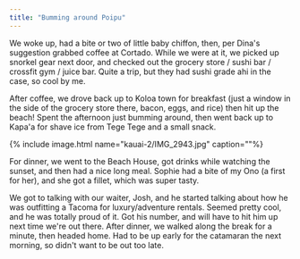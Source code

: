 ```yaml
---
title: "Bumming around Poipu"
---
```


We woke up, had a bite or two of little baby chiffon, then, per Dina's suggestion grabbed coffee at Cortado. While we were at it, we picked up snorkel gear next door, and checked out the grocery store / sushi bar / crossfit gym / juice bar. Quite a trip, but they had sushi grade ahi in the case, so cool by me.

After coffee, we drove back up to Koloa town for breakfast (just a window in the side of the grocery store there, bacon, eggs, and rice) then hit up the beach! Spent the afternoon just bumming around, then went back up to Kapa'a for shave ice from Tege Tege and a small snack.

{% include image.html name="kauai-2/IMG_2943.jpg" caption=""%}


For dinner, we went to the Beach House, got drinks while watching the sunset, and then had a nice long meal. Sophie had a bite of my Ono (a first for her), and she got a fillet, which was super tasty.

We got to talking with our waiter, Josh, and he started talking about how he was outfitting a Tacoma for luxury/adventure rentals. Seemed pretty cool, and he was totally proud of it. Got his number, and will have to hit him up next time we're out there. After dinner, we walked along the break for a minute, then headed home. Had to be up early for the catamaran the next morning, so didn't want to be out too late.